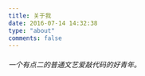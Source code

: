 ```yaml
---
title: 关于我
date: 2016-07-14 14:32:38
type: "about"
comments: false
---
```


###### 一个有点二的普通文艺爱敲代码的好青年。
